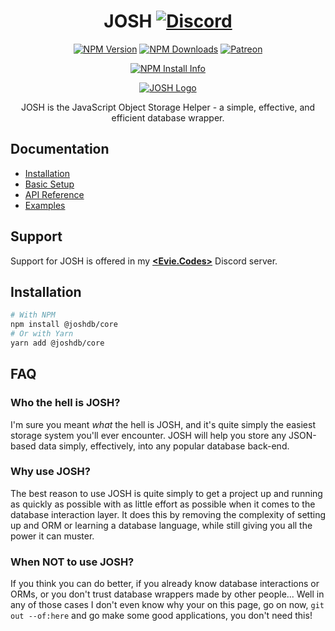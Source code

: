 <div align="center">

# JOSH [![Discord](https://discordapp.com/api/guilds/298508738623438848/embed.png)](https://discord.gg/N7ZKH3P)

[![NPM Version](https://img.shields.io/npm/v/@joshdb/core.svg?maxAge=3600)](https://www.npmjs.com/package/@joshdb/core)
[![NPM Downloads](https://img.shields.io/npm/dt/@joshdb/core.svg?maxAge=3600)](https://www.npmjs.com/package/@joshdb/core)
[![Patreon](https://img.shields.io/badge/donate-patreon-F96854.svg)](https://www.patreon.com/eviecodes)

[![NPM Install Info](https://nodei.co/npm/@joshdb/core.png?downloads=true&stars=true)](https://nodei.co/npm/@joshdb/core/)

[![JOSH Logo](https://evie.codes/josh-light.png)](https://www.npmjs.com/package/@joshdb/core)

JOSH is the JavaScript Object Storage Helper - a simple, effective, and efficient database wrapper.

</div>

## Documentation

- [Installation](https://josh.evie.dev/install)
- [Basic Setup](https://josh.evie.dev/usage)
- [API Reference](https://josh.evie.dev/api)
- [Examples](https://josh.evie.dev/examples)

## Support

Support for JOSH is offered in my [**<Evie.Codes>**](https://discord.gg/N7ZKH3P) Discord server.

## Installation

```bash
# With NPM
npm install @joshdb/core
# Or with Yarn
yarn add @joshdb/core
```

## FAQ

### Who the hell is JOSH?

I'm sure you meant _what_ the hell is JOSH, and it's quite simply the easiest storage system you'll ever encounter. JOSH will help you store any JSON-based data simply, effectively, into any popular database back-end.

### Why use JOSH?

The best reason to use JOSH is quite simply to get a project up and running as quickly as possible with as little effort as possible when it comes to the database interaction layer. It does this by removing the complexity of setting up and ORM or learning a database language, while still giving you all the power it can muster.

### When NOT to use JOSH?

If you think you can do better, if you already know database interactions or ORMs, or you don't trust database wrappers made by other people...
Well in any of those cases I don't even know why your on this page, go on now, `git out --of:here` and go make some good applications, you don't need this!
